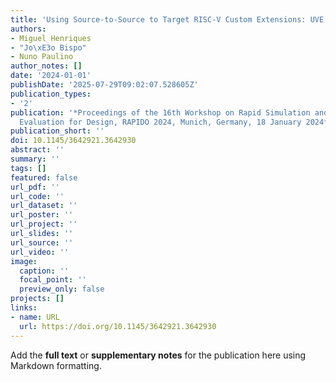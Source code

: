 ```yaml
---
title: 'Using Source-to-Source to Target RISC-V Custom Extensions: UVE Case-Study'
authors:
- Miguel Henriques
- "Jo\xE3o Bispo"
- Nuno Paulino
author_notes: []
date: '2024-01-01'
publishDate: '2025-07-29T09:02:07.528605Z'
publication_types:
- '2'
publication: '*Proceedings of the 16th Workshop on Rapid Simulation and Performance
  Evaluation for Design, RAPIDO 2024, Munich, Germany, 18 January 2024*'
publication_short: ''
doi: 10.1145/3642921.3642930
abstract: ''
summary: ''
tags: []
featured: false
url_pdf: ''
url_code: ''
url_dataset: ''
url_poster: ''
url_project: ''
url_slides: ''
url_source: ''
url_video: ''
image:
  caption: ''
  focal_point: ''
  preview_only: false
projects: []
links:
- name: URL
  url: https://doi.org/10.1145/3642921.3642930
---
```


Add the **full text** or **supplementary notes** for the publication here using Markdown formatting.
